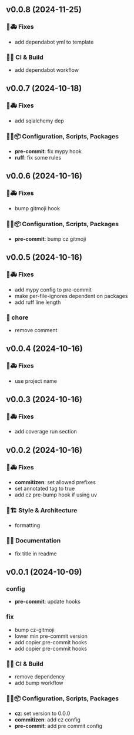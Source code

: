 ## v0.0.8 (2024-11-25)

### 🐛🚑️ Fixes

- add dependabot yml to template

### 💚👷 CI & Build

- add dependabot workflow

## v0.0.7 (2024-10-18)

### 🐛🚑️ Fixes

- add sqlalchemy dep

### 🔧🔨📦️ Configuration, Scripts, Packages

- **pre-commit**: fix mypy hook
- **ruff**: fix some rules

## v0.0.6 (2024-10-16)

### 🐛🚑️ Fixes

- bump gitmoji hook

### 🔧🔨📦️ Configuration, Scripts, Packages

- **pre-commit**: bump cz gitmoji

## v0.0.5 (2024-10-16)

### 🐛🚑️ Fixes

- add mypy config to pre-commit
- make per-file-ignores dependent on packages
- add ruff line length

### 🧹 chore

- remove comment

## v0.0.4 (2024-10-16)

### 🐛🚑️ Fixes

- use project name

## v0.0.3 (2024-10-16)

### 🐛🚑️ Fixes

- add coverage run section

## v0.0.2 (2024-10-16)

### 🐛🚑️ Fixes

- **commitizen**: set allowed prefixes
- set annotated tag to true
- add cz pre-bump hook if using uv

### 🎨🏗️ Style & Architecture

- formatting

### 📝💡 Documentation

- fix title in readme

## v0.0.1 (2024-10-09)

### config

- **pre-commit**: update hooks

### fix

- bump cz-gitmoji
- lower min pre-commit version
- add copier pre-commit hooks
- add copier pre-commit hooks

### 💚👷 CI & Build

- remove dependency
- add bump workflow

### 🔧🔨📦️ Configuration, Scripts, Packages

- **cz**: set version to 0.0.0
- **commitizen**: add cz config
- **pre-commit**: add pre commit config
